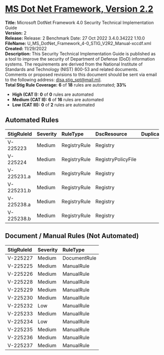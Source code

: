 # [MS Dot Net Framework, Version 2.2](https://github.com/Microsoft/PowerStig/wiki/DotNetFramework-4-2.2)

**Title:** Microsoft DotNet Framework 4.0 Security Technical Implementation Guide  
**Version:** 2  
**Release:** Release: 2 Benchmark Date: 27 Oct 2022 3.4.0.34222 1.10.0  
**FileName:** U_MS_DotNet_Framework_4-0_STIG_V2R2_Manual-xccdf.xml  
**Created:** 11/29/2022  
**Description:** This Security Technical Implementation Guide is published as a tool to improve the security of Department of Defense (DoD) information systems. The requirements are derived from the National Institute of Standards and Technology (NIST) 800-53 and related documents. Comments or proposed revisions to this document should be sent via email to the following address: disa.stig_spt@mail.mil.  
**Total Stig Rule Coverage:** **6** of **18** rules are automated; **33%**

* **High (CAT I):** **0** of **0** rules are automated
* **Medium (CAT II):** **6** of **16** rules are automated
* **Low (CAT III):** **0** of **2** rules are automated

## Automated Rules

| StigRuleId | Severity | RuleType | DscResource | DuplicateOf |
| :---- | :---- | :---- | :---- | :---- |
| V-225223 | Medium | RegistryRule | Registry |  |
| V-225224 | Medium | RegistryRule | RegistryPolicyFile |  |
| V-225231.a | Medium | RegistryRule | Registry |  |
| V-225231.b | Medium | RegistryRule | Registry |  |
| V-225238.a | Medium | RegistryRule | Registry |  |
| V-225238.b | Medium | RegistryRule | Registry |  |

## Document / Manual Rules (Not Automated)

| StigRuleId | Severity | RuleType |
| :---- | :---- | :---- |
| V-225227 | Medium | DocumentRule |
| V-225225 | Medium | ManualRule |
| V-225226 | Medium | ManualRule |
| V-225228 | Medium | ManualRule |
| V-225229 | Medium | ManualRule |
| V-225230 | Medium | ManualRule |
| V-225232 | Low | ManualRule |
| V-225233 | Medium | ManualRule |
| V-225234 | Low | ManualRule |
| V-225235 | Medium | ManualRule |
| V-225236 | Medium | ManualRule |
| V-225237 | Medium | ManualRule |
